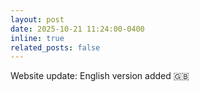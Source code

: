 ```yaml
---
layout: post
date: 2025-10-21 11:24:00-0400
inline: true
related_posts: false
---
```


Website update: English version added :uk:
